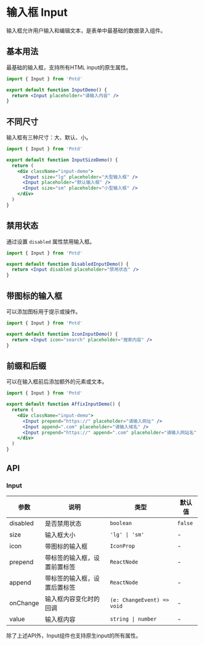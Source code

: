 # 输入框 Input

输入框允许用户输入和编辑文本，是表单中最基础的数据录入组件。

## 基本用法

最基础的输入框，支持所有HTML input的原生属性。

```jsx
import { Input } from 'Pntd'

export default function InputDemo() {
  return <Input placeholder="请输入内容" />
}
```

## 不同尺寸

输入框有三种尺寸：大、默认、小。

```jsx
import { Input } from 'Pntd'

export default function InputSizeDemo() {
  return (
    <div className="input-demo">
      <Input size="lg" placeholder="大型输入框" />
      <Input placeholder="默认输入框" />
      <Input size="sm" placeholder="小型输入框" />
    </div>
  )
}
```

## 禁用状态

通过设置 `disabled` 属性禁用输入框。

```jsx
import { Input } from 'Pntd'

export default function DisabledInputDemo() {
  return <Input disabled placeholder="禁用状态" />
}
```

## 带图标的输入框

可以添加图标用于提示或操作。

```jsx
import { Input } from 'Pntd'

export default function IconInputDemo() {
  return <Input icon="search" placeholder="搜索内容" />
}
```

## 前缀和后缀

可以在输入框前后添加额外的元素或文本。

```jsx
import { Input } from 'Pntd'

export default function AffixInputDemo() {
  return (
    <div className="input-demo">
      <Input prepend="https://" placeholder="请输入网址" />
      <Input append=".com" placeholder="请输入域名" />
      <Input prepend="https://" append=".com" placeholder="请输入网站名" />
    </div>
  )
}
```

## API

### Input

| 参数 | 说明 | 类型 | 默认值 |
| --- | --- | --- | --- |
| disabled | 是否禁用状态 | `boolean` | `false` |
| size | 输入框大小 | `'lg' \| 'sm'` | - |
| icon | 带图标的输入框 | `IconProp` | - |
| prepend | 带标签的输入框，设置前置标签 | `ReactNode` | - |
| append | 带标签的输入框，设置后置标签 | `ReactNode` | - |
| onChange | 输入框内容变化时的回调 | `(e: ChangeEvent) => void` | - |
| value | 输入框内容 | `string \| number` | - |

除了上述API外，Input组件也支持原生input的所有属性。 